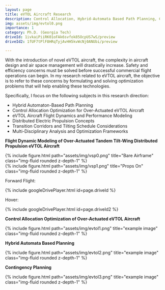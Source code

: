 ```yaml
---
layout: page
title: eVTOL Aircraft Research 
description: Control Allocation, Hybrid-Automata Based Path Planning, Contingency Planning, and Flight Dynamic Modeling  
img: assets/img/evtol0.png
importance: 1
category: Ph.D. (Georgia Tech)
driveId: 1ivkaiPiiRK01oFAk6svfok85OcpUS7wS/preview
driveId2: 1fUF7tPlF8HRqTyjAvHH5kvWcNj0ANUbi/preview

---
```


With the introduction of novel eVTOL aircraft, the complexity in aircraft design and air space management will drastically increase. Safety and efficiency concerns must be solved before successful commercial flight operations can begin. In my research related to eVTOL aircraft, the objective is to refer to these concerns by formulating and solving optimization problems that will help enabling these technologies.  

Specifically, I focus on the following subjects in this research direction:
  - Hybrid Automaton-Based Path Planning
  - Control Allocation Optimization for Over-Actuated eVTOL Aircraft
  - eVTOL Aircraft Flight Dynamics and Performance Modeling
  - Distributed Electric Propulsion Concepts
  - Transition Corridors and Tilting Schedule Considerations
  - Multi-Disciplinary Analysis and Optimization Frameworks 

**Flight Dynamic Modeling of Over-Actuated Tandem Tilt-Wing Distributed Propulsion eVTOL Aircraft**

<div class="row">
    <div class="col-sm mt-3 mt-md-0">
        {% include figure.html path="assets/img/vsp0.png" title="Bare Airframe" class="img-fluid rounded z-depth-1" %}
    </div>
</div>
<div class="caption">
</div>

<div class="row">
    <div class="col-sm mt-3 mt-md-0">
        {% include figure.html path="assets/img/vsp1.png" title="Props On" class="img-fluid rounded z-depth-1" %}
    </div>
</div>
<div class="caption">
</div>

Forward Flight:
<!-- https://drive.google.com/file/d/1ivkaiPiiRK01oFAk6svfok85OcpUS7wS/view?usp=sharing -->
{% include googleDrivePlayer.html id=page.driveId %}

Hover:
<!-- https://drive.google.com/file/d/1fUF7tPlF8HRqTyjAvHH5kvWcNj0ANUbi/view?usp=sharing -->
{% include googleDrivePlayer.html id=page.driveId2 %}

**Control Allocation Optimization of Over-Actuated eVTOL Aircraft**
 
<div class="row">
    <div class="col-sm mt-3 mt-md-0">
        {% include figure.html path="assets/img/evtol1.png" title="example image" class="img-fluid rounded z-depth-1" %}
    </div>
</div>
<div class="caption">
</div>
 

**Hybrid Automata Based Planning**
 
<div class="row">
    <div class="col-sm mt-3 mt-md-0">
        {% include figure.html path="assets/img/evtol2.png" title="example image" class="img-fluid rounded z-depth-1" %}
    </div>
</div>
<div class="caption">
</div>


**Contingency Planning**

<div class="row">
    <div class="col-sm mt-3 mt-md-0">
        {% include figure.html path="assets/img/evtol3.png" title="example image" class="img-fluid rounded z-depth-1" %}
    </div>
</div>
<div class="caption">
</div>

 
 
